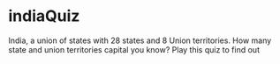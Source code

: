 # indiaQuiz
 India, a union of states with 28 states and 8 Union territories. How many state and union territories capital you know? Play this quiz to find out
